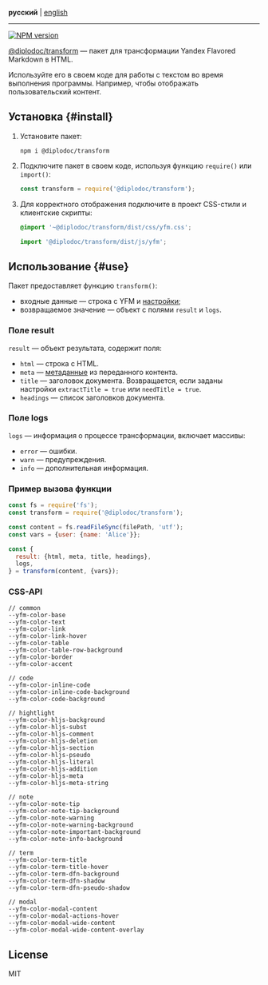 **русский** | [english](https://github.com/yandex-cloud/yfm-transform/blob/master/README.md)

---

[![NPM version](https://img.shields.io/npm/v/@diplodoc/transform.svg?style=flat)](https://www.npmjs.org/package/@diplodoc/transform)

[@diplodoc/transform](https://www.npmjs.com/package/@diplodoc/transform) — пакет для трансформации Yandex Flavored Markdown в HTML.

Используйте его в своем коде для работы с текстом во время выполнения программы. Например, чтобы отображать пользовательский контент.

## Установка {#install}

1. Установите пакет:

   ```shell
   npm i @diplodoc/transform
   ```

1. Подключите пакет в своем коде, используя функцию `require()` или `import()`:

   ```javascript
   const transform = require('@diplodoc/transform');
   ```

1. Для корректного отображения подключите в проект CSS-стили и клиентские скрипты:

   ```css
   @import '~@diplodoc/transform/dist/css/yfm.css';
   ```

   ```javascript
   import '@diplodoc/transform/dist/js/yfm';
   ```

## Использование {#use}

Пакет предоставляет функцию `transform()`:

- входные данные — строка с YFM и [настройки](settings.md);
- возвращаемое значение — объект с полями `result` и `logs`.

### Поле result

`result` — объект результата, содержит поля:

- `html` — строка с HTML.
- `meta` — [метаданные](../../syntax/meta.md#meta) из переданного контента.
- `title` — заголовок документа. Возвращается, если заданы настройки `extractTitle = true` или `needTitle = true`.
- `headings` — список заголовков документа.

### Поле logs

`logs` — информация о процессе трансформации, включает массивы:

- `error` — ошибки.
- `warn` — предупреждения.
- `info` — дополнительная информация.

### Пример вызова функции

```javascript
const fs = require('fs');
const transform = require('@diplodoc/transform');

const content = fs.readFileSync(filePath, 'utf');
const vars = {user: {name: 'Alice'}};

const {
  result: {html, meta, title, headings},
  logs,
} = transform(content, {vars});
```

### CSS-API

    // common
    --yfm-color-base
    --yfm-color-text
    --yfm-color-link
    --yfm-color-link-hover
    --yfm-color-table
    --yfm-color-table-row-background
    --yfm-color-border
    --yfm-color-accent

    // code
    --yfm-color-inline-code
    --yfm-color-inline-code-background
    --yfm-color-code-background

    // hightlight
    --yfm-color-hljs-background
    --yfm-color-hljs-subst
    --yfm-color-hljs-comment
    --yfm-color-hljs-deletion
    --yfm-color-hljs-section
    --yfm-color-hljs-pseudo
    --yfm-color-hljs-literal
    --yfm-color-hljs-addition
    --yfm-color-hljs-meta
    --yfm-color-hljs-meta-string

    // note
    --yfm-color-note-tip
    --yfm-color-note-tip-background
    --yfm-color-note-warning
    --yfm-color-note-warning-background
    --yfm-color-note-important-background
    --yfm-color-note-info-background

    // term
    --yfm-color-term-title
    --yfm-color-term-title-hover
    --yfm-color-term-dfn-background
    --yfm-color-term-dfn-shadow
    --yfm-color-term-dfn-pseudo-shadow

    // modal
    --yfm-color-modal-content
    --yfm-color-modal-actions-hover
    --yfm-color-modal-wide-content
    --yfm-color-modal-wide-content-overlay

## License

MIT
